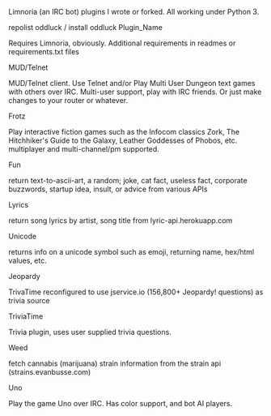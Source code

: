 Limnoria (an IRC bot) plugins I wrote or forked. All working under Python 3. 

repolist oddluck / install oddluck Plugin_Name

Requires Limnoria, obviously. Additional requirements in readmes or requirements.txt files

MUD/Telnet

MUD/Telnet client. Use Telnet and/or Play Multi User Dungeon text games with others over IRC. Multi-user support, play with IRC friends. Or just make changes to your router or whatever.

Frotz

Play interactive fiction games such as the Infocom classics Zork, The Hitchhiker's Guide to the Galaxy, Leather Goddesses of Phobos, etc. multiplayer and multi-channel/pm supported.

Fun

return text-to-ascii-art, a random; joke, cat fact, useless fact, corporate buzzwords, startup idea, insult, or advice from various APIs


Lyrics

return song lyrics by artist, song title from lyric-api.herokuapp.com


Unicode

returns info on a unicode symbol such as emoji, returning name, hex/html values, etc.


Jeopardy

TrivaTime reconfigured to use jservice.io (156,800+ Jeopardy! questions) as trivia source


TriviaTime

Trivia plugin, uses user supplied trivia questions.


Weed

fetch cannabis (marijuana) strain information from the strain api (strains.evanbusse.com)


Uno

Play the game Uno over IRC. Has color support, and bot AI players.
